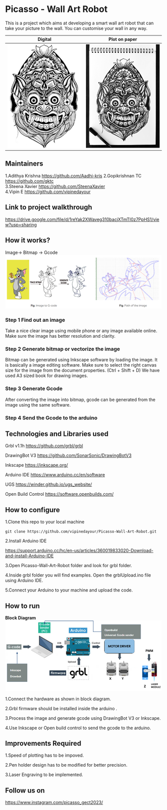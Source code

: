 # Picasso - Wall Art Robot

This is a project which aims at developing a smart wall art robot that can take your picture to the wall. You can customise your wall in any way.

Digital            |  Plot on paper
:-------------------------:|:-------------------------:
<img src="Images/barong%20digital.jpg" width=500px>  |  <img src="Images/barong%20drawn.jpg" width=500px>


## Maintainers
1.Adithya Krishna  https://github.com/Aadhi-kris
2.Gopikrishnan TC  https://github.com/gktc  
3.Steena Xavier  https://github.com/SteenaXavier  
4.Vipin E https://github.com/vipinedayour
## Link to project walkthrough
https://drive.google.com/file/d/1reYak2XWaveg310bacjXTmTI0z7PpHS1/view?usp=sharing
## How it works?

Image-> Bitmap -> Gcode
<img src="Images/workflow.png" >

### Step 1 Find out an image
Take a nice clear image using mobile phone or any image available online. Make sure the image has better resolution and clarity. 

### Step 2 Generate bitmap or vectorize the image
Bitmap can be generated using Inkscape software by loading the image. It is basically a image editing software. 
Make sure to select the right canvas size for the image from the document properties. (Ctrl + Shift + D)
We have used A3 sized book for drawing images.

### Step 3 Generate Gcode
After converting the image into bitmap, gcode can be generated from the image using the same software.

### Step 4 Send the Gcode to the arduino

## Technologies and Libraries used
Grbl  v1.1h https://github.com/grbl/grbl

DrawingBot V3 https://github.com/SonarSonic/DrawingBotV3

Inkscape https://inkscape.org/

Arduino IDE https://www.arduino.cc/en/software

UGS https://winder.github.io/ugs_website/

Open Build Control https://software.openbuilds.com/

## How to configure
1.Clone this repo to your local machine

```
git clone https://github.com/vipinedayour/Picasso-Wall-Art-Robot.git
```
2.Install Arduino IDE

https://support.arduino.cc/hc/en-us/articles/360019833020-Download-and-install-Arduino-IDE


3.Open Picasso-Wall-Art-Robot folder and look for grbl folder.

4.Inside grbl folder you will find examples. Open the grblUpload.ino file using Arduino IDE.

5.Connect your Arduino to your machine and upload the code.

## How to run
**Block Diagram**
<img src="Images/blockdiagram.png">

1.Connect the hardware as shown in block diagram.

2.Grbl firmware should be installed inside the arduino .

3.Process the image and generate gcode using DrawingBot V3 or Inkscape.

4.Use Inkscape or Open build control to send the gcode to the arduino.


## Improvements Required

1.Speed of plotting has to be impoved.

2.Pen holder design has to be modified for better precision.

3.Laser Engraving to be implemented.

## Follow us on
https://www.instagram.com/picasso_gect2023/

